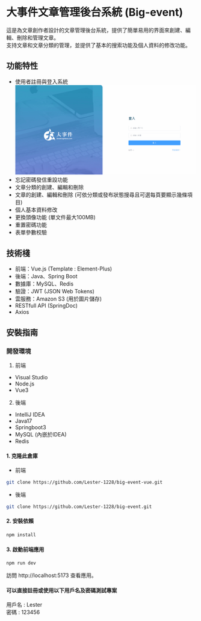 # 大事件文章管理後台系統 (Big-event)

這是為文章創作者設計的文章管理後台系統，提供了簡單易用的界面來創建、編輯、刪除和管理文章。  
支持文章和文章分類的管理，並提供了基本的搜索功能及個人資料的修改功能。

## 功能特性

- 使用者註冊與登入系統 ![RegisterAndLogin](./src/main/resources/static/RegisterAndLogin.gif)
- 忘記密碼發信重設功能
- 文章分類的創建、編輯和刪除
- 文章的創建、編輯和刪除 (可依分類或發布狀態搜尋且可選每頁要顯示幾條項目)
- 個人基本資料修改
- 更換頭像功能 (單文件最大100MB)
- 重置密碼功能
- 表單參數校驗

## 技術棧

- 前端：Vue.js (Template : Element-Plus)
- 後端：Java、Spring Boot
- 數據庫：MySQL、Redis
- 驗證：JWT (JSON Web Tokens)
- 雲服務：Amazon S3 (用於圖片儲存)
- RESTfull API (SpringDoc)
- Axios

## 安裝指南

### 開發環境  
1. 前端
- Visual Studio
- Node.js
- Vue3
2. 後端
- IntelliJ IDEA
- Java17
- Springboot3
- MySQL (內嵌於IDEA)
- Redis

#### 1. 克隆此倉庫
   
- 前端
```bash
git clone https://github.com/Lester-1228/big-event-vue.git
```

- 後端
```bash
git clone https://github.com/Lester-1228/big-event.git
```

#### 2. 安裝依賴

```bash
npm install
```

#### 3. 啟動前端應用

```bash
npm run dev
```

訪問 http://localhost:5173 查看應用。
#### 可以直接註冊或使用以下用戶名及密碼測試專案
用戶名 : Lester  
密碼 : 123456
